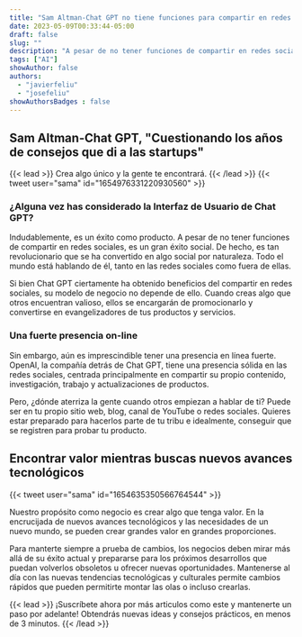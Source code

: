 ```yaml
---
title: "Sam Altman-Chat GPT no tiene funciones para compartir en redes sociales | ¡Mira 10 años hacia adelante!"
date: 2023-05-09T00:33:44-05:00
draft: false
slug: ""
description: "A pesar de no tener funciones de compartir en redes sociales, es un gran éxito social. De hecho, es tan revolucionario que se ha convertido en algo social por naturaleza."
tags: ["AI"]
showAuthor: false
authors:
  - "javierfeliu"
  - "josefeliu"
showAuthorsBadges : false  
---
```

## Sam Altman-Chat GPT, "Cuestionando los años de consejos que di a las startups"
{{< lead >}}
Crea algo único y la gente te encontrará.
{{< /lead >}}
{{< tweet user="sama" id="1654976331220930560" >}}

### ¿Alguna vez has considerado la Interfaz de Usuario de Chat GPT?

Indudablemente, es un éxito como producto. A pesar de no tener funciones de compartir en redes sociales, es un gran éxito social. De hecho, es tan revolucionario que se ha convertido en algo social por naturaleza. Todo el mundo está hablando de él, tanto en las redes sociales como fuera de ellas.

Si bien Chat GPT ciertamente ha obtenido beneficios del compartir en redes sociales, su modelo de negocio no depende de ello. Cuando creas algo que otros encuentran valioso, ellos se encargarán de promocionarlo y convertirse en evangelizadores de tus productos y servicios.

### Una fuerte presencia on-line

Sin embargo, aún es imprescindible tener una presencia en línea fuerte. OpenAI, la compañía detrás de Chat GPT, tiene una presencia sólida en las redes sociales, centrada principalmente en compartir su propio contenido, investigación, trabajo y actualizaciones de productos.

Pero, ¿dónde aterriza la gente cuando otros empiezan a hablar de ti? Puede ser en tu propio sitio web, blog, canal de YouTube o redes sociales. Quieres estar preparado para hacerlos parte de tu tribu e idealmente, conseguir que se registren para probar tu producto.

## Encontrar valor mientras buscas nuevos avances tecnológicos

{{< tweet user="sama" id="1654635350566764544" >}}

Nuestro propósito como negocio es crear algo que tenga valor. En la encrucijada de nuevos avances tecnológicos y las necesidades de un nuevo mundo, se pueden crear grandes valor en grandes proporciones.

Para manterte siempre a prueba de cambios, los negocios deben mirar más allá de su éxito actual y prepararse para los próximos desarrollos que puedan volverlos obsoletos u ofrecer nuevas oportunidades. Mantenerse al día con las nuevas tendencias tecnológicas y culturales permite cambios rápidos que pueden permitirte montar las olas o incluso crearlas.

{{< lead >}}
¡Suscríbete ahora por más articulos como este y mantenerte un paso por adelante! Obtendrás nuevas ideas y consejos prácticos, en menos de 3 minutos.
{{< /lead >}}
<script async data-uid="c675c53081" src="https://javier-feliu.ck.page/c675c53081/index.js"></script>

